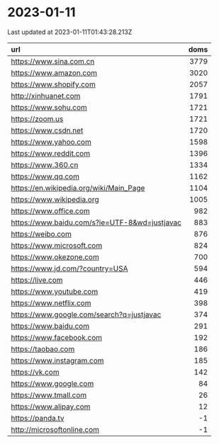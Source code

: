 # 2023-01-11

<!-- BEGIN -->
Last updated at 2023-01-11T01:43:28.213Z

url | doms
:- | -:
https://www.sina.com.cn | 3779
https://www.amazon.com | 3020
https://www.shopify.com | 2057
http://xinhuanet.com | 1791
https://www.sohu.com | 1721
https://zoom.us | 1721
https://www.csdn.net | 1720
https://www.yahoo.com | 1598
https://www.reddit.com | 1396
https://www.360.cn | 1334
https://www.qq.com | 1162
https://en.wikipedia.org/wiki/Main_Page | 1104
https://www.wikipedia.org | 1005
https://www.office.com | 982
https://www.baidu.com/s?ie=UTF-8&wd=justjavac | 883
https://weibo.com | 876
https://www.microsoft.com | 824
https://www.okezone.com | 700
https://www.jd.com/?country=USA | 594
https://live.com | 446
https://www.youtube.com | 419
https://www.netflix.com | 398
https://www.google.com/search?q=justjavac | 374
https://www.baidu.com | 291
https://www.facebook.com | 192
https://taobao.com | 186
https://www.instagram.com | 185
https://vk.com | 142
https://www.google.com | 84
https://www.tmall.com | 26
https://www.alipay.com | 12
https://panda.tv | -1
http://microsoftonline.com | -1
<!-- END -->
